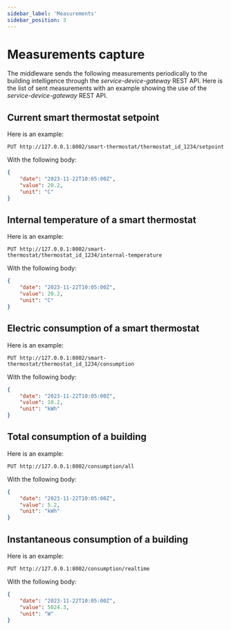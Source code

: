 ```yaml
---
sidebar_label: 'Measurements'
sidebar_position: 3
---
```


# Measurements capture
The middleware sends the following measurements periodically to the building intelligence through the *service-device-gateway* REST API. Here is the list of sent measurements with an example showing the use of the *service-device-gateway* REST API.

## Current smart thermostat setpoint
Here is an example:
```
PUT http://127.0.0.1:8002/smart-thermostat/thermostat_id_1234/setpoint
```
With the following body:
```json
{
    "date": "2023-11-22T10:05:00Z",
    "value": 20.2,
    "unit": "C"
}
```

## Internal temperature of a smart thermostat
Here is an example:
```
PUT http://127.0.0.1:8002/smart-thermostat/thermostat_id_1234/internal-temperature
```
With the following body:
```json
{
    "date": "2023-11-22T10:05:00Z",
    "value": 20.2,
    "unit": "C"
}
```

## Electric consumption of a smart thermostat
Here is an example:
```
PUT http://127.0.0.1:8002/smart-thermostat/thermostat_id_1234/consumption
```
With the following body:
```json
{
    "date": "2023-11-22T10:05:00Z",
    "value": 10.2,
    "unit": "kWh"
}
```

## Total consumption of a building
Here is an example:
```
PUT http://127.0.0.1:8002/consumption/all
```
With the following body:
```json
{
    "date": "2023-11-22T10:05:00Z",
    "value": 5.2,
    "unit": "kWh"
}
```

## Instantaneous consumption of a building
Here is an example:
```
PUT http://127.0.0.1:8002/consumption/realtime
```
With the following body:
```json
{
    "date": "2023-11-22T10:05:00Z",
    "value": 5024.3,
    "unit": "W"
}
```
